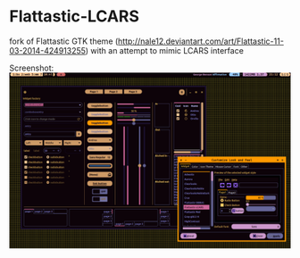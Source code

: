 Flattastic-LCARS
================

fork of Flattastic GTK theme (http://nale12.deviantart.com/art/Flattastic-11-03-2014-424913255) with an attempt to mimic LCARS interface

Screenshot: 
![](https://raw.githubusercontent.com/actionless/Flattastic-LCARS/master/screenshots/screenshot.png )
